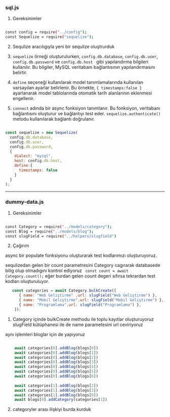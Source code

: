 ### sql.js 

1. Gereksinimler 

```bash 

const config = require("../config");
const Sequelize = require("sequelize");

```
2. Sequlize aracılıgıyla yeni bir sequlize oluştrurduk 

3. `sequelize` örneği oluşturulurken, `config.db.database`, `config.db.user`, `config.db.password` ve `config.db.host ` gibi yapılandırma bilgileri kullanılır. Bu bilgiler, MySQL veritabanı bağlantısının yapılandırmasını belirtir.

4. `define` seçeneği kullanılarak model tanımlamalarında kullanılan varsayılan ayarlar belirlenir. Bu örnekte, `{ timestamps:false } ` ayarlanarak model tablolarında otomatik tarih alanlarının eklenmesi engellenir.


5. `connect` adında bir async fonksiyon tanımlanır. Bu fonksiyon, veritabanı bağlantısını oluşturur ve bağlantıyı test eder. `sequelize.authenticate() `metodu kullanılarak bağlantı doğrulanır. 

```javascript

const sequelize = new Sequelize(
  config.db.database,
  config.db.user,
  config.db.password,
  {
    dialect: "mysql",
    host: config.db.host,
    define:{
      timestamps: false
    }
  }
);
```

-----------

### dummy-data.js 

1. Gereksinimler 

```bash 

const Category = require("../models/category");
const Blog = require("../models/blog");
const slugField = require("../helpers/slugfield")

```


2. Çağırım 

async bir populate fonksiyonu oluşturarak test kodlarımızı oluşturuyoruz. 

sequlizedan gelen bir count parametresini Category cagırarak databasede bilig olup olmadıgını kontrol ediyoruz 
`  const count = await Category.count(); ` eğer burdan gelen count degeri sıfırsa tekrardan test kodları oluşturuluyor.

```javascript 
   const categories = await Category.bulkCreate([
      { name: "Web Geliştirme" ,url: slugField("Web Geliştirme") },
      { name: "Mobil Geliştirme",url: slugField("Mobil Geliştirme") },
      { name: "Programlama",url: slugField("Programlama") },
    ]);

```
1. Category içinde bulkCreate methodu ile toplu kayıtlar oluşturuyoruz slugField kütüphanesi ile de name parametesini url ceviriyoruz 

aynı işlemleri bloglar için de yapıyoruz 

``` javascript 

    await categories[0].addBlog(blogs[0]) 
    await categories[0].addBlog(blogs[1])
    await categories[0].addBlog(blogs[2])
    await categories[0].addBlog(blogs[3])
    await categories[0].addBlog(blogs[4])
    await categories[0].addBlog(blogs[5])
    await categories[0].addBlog(blogs[6])
  
    await categories[1].addBlog(blogs[2])
    await categories[1].addBlog(blogs[3])
    await categories[1].addBlog(blogs[0])
    await blogs[0].addCategory(categories[1]) 
```
2. categoryler arası ilişkiyi burda kurduk 


